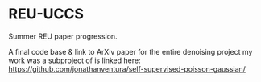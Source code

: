 # REU-UCCS
Summer REU paper progression.

A final code base & link to ArXiv paper for the entire denoising project my work was a subproject of is linked here: 
https://github.com/jonathanventura/self-supervised-poisson-gaussian/
